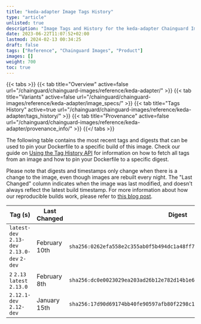 ```yaml
---
title: "keda-adapter Image Tags History"
type: "article"
unlisted: true
description: "Image Tags and History for the keda-adapter Chainguard Image"
date: 2023-06-22T11:07:52+02:00
lastmod: 2024-02-13 00:34:25
draft: false
tags: ["Reference", "Chainguard Images", "Product"]
images: []
weight: 700
toc: true
---
```


{{< tabs >}}
{{< tab title="Overview" active=false url="/chainguard/chainguard-images/reference/keda-adapter/" >}}
{{< tab title="Variants" active=false url="/chainguard/chainguard-images/reference/keda-adapter/image_specs/" >}}
{{< tab title="Tags History" active=true url="/chainguard/chainguard-images/reference/keda-adapter/tags_history/" >}}
{{< tab title="Provenance" active=false url="/chainguard/chainguard-images/reference/keda-adapter/provenance_info/" >}}
{{</ tabs >}}

The following table contains the most recent tags and digests that can be used to pin your Dockerfile to a specific build of this image. Check our guide on [Using the Tag History API](/chainguard/chainguard-images/using-the-tag-history-api/) for information on how to fetch all tags from an image and how to pin your Dockerfile to a specific digest.

Please note that digests and timestamps only change when there is a change to the image, even though images are rebuilt every night. The "Last Changed" column indicates when the image was last modified, and doesn't always reflect the latest build timestamp. For more information about how our reproducible builds work, please refer to [this blog post](https://www.chainguard.dev/unchained/reproducing-chainguards-reproducible-image-builds).

| Tag (s)                                       | Last Changed  | Digest                                                                    |
|-----------------------------------------------|---------------|---------------------------------------------------------------------------|
|  `latest-dev` `2.13-dev` `2.13.0-dev` `2-dev` | February 10th | `sha256:0262efa558e2c355ab0f5b494dc1a48ff73e966960371dafce1aa544ef84688a` |
|  `2` `2.13` `latest` `2.13.0`                 | February 8th  | `sha256:dc0e0023029ea203ad26b12e782d14b1e6373a395d2c06ee84035a7dddf3fcff` |
|  `2.12.1-dev` `2.12-dev`                      | January 15th  | `sha256:17d90d69174bb40fe90597afb80f2298c1d6093102bac5d787ea9fe01b9f88a0` |

